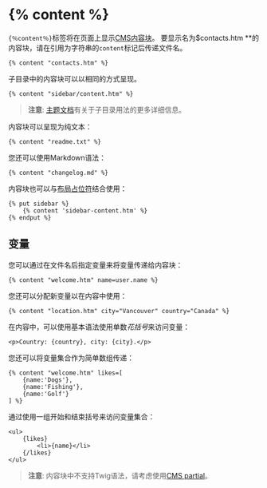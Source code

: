 # {% content %}

`{％content％}`标签将在页面上显示[CMS内容块](cms-content.md)。 要显示名为$contacts.htm **的内容块，请在引用为字符串的`content`标记后传递文件名。

    {% content "contacts.htm" %}

子目录中的内容块可以以相同的方式呈现。

    {% content "sidebar/content.htm" %}

> **注意**: [主题文档](cms-themes.md#subdirectories)有关于子目录用法的更多详细信息。

内容块可以呈现为纯文本：

    {% content "readme.txt" %}

您还可以使用Markdown语法：

    {% content "changelog.md" %}

内容块也可以与[布局占位符](cms-layouts.md#placeholders)结合使用：

    {% put sidebar %}
        {% content 'sidebar-content.htm' %}
    {% endput %}

<a name="variables"></a>
## 变量

您可以通过在文件名后指定变量来将变量传递给内容块：

    {% content "welcome.htm" name=user.name %}

您还可以分配新变量以在内容中使用：

    {% content "location.htm" city="Vancouver" country="Canada" %}

在内容中，可以使用基本语法使用单数*花括号*来访问变量：

    <p>Country: {country}, city: {city}.</p>

您还可以将变量集合作为简单数组传递：

    {% content "welcome.htm" likes=[
        {name:'Dogs'},
        {name:'Fishing'},
        {name:'Golf'}
    ] %}

通过使用一组开始和结束括号来访问变量集合：

    <ul>
        {likes}
            <li>{name}</li>
        {/likes}
    </ul>

> **注意**: 内容块中不支持Twig语法，请考虑使用[CMS partial](cms-partials.md)。
